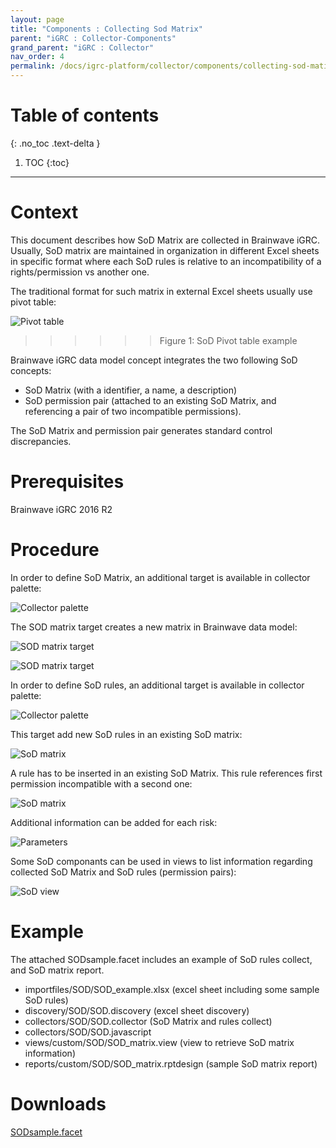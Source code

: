 ```yaml
---
layout: page
title: "Components : Collecting Sod Matrix"
parent: "iGRC : Collector-Components"
grand_parent: "iGRC : Collector"
nav_order: 4
permalink: /docs/igrc-platform/collector/components/collecting-sod-matix/
---
```


# Table of contents
{: .no_toc .text-delta }

1. TOC
{:toc}
---

# Context

This document describes how SoD Matrix are collected in Brainwave iGRC. Usually, SoD matrix are maintained in organization in different Excel sheets in specific format where each SoD rules is relative to an incompatibility of a rights/permission vs another one.

The traditional format for such matrix in external Excel sheets usually use pivot table:

![Pivot table](igrc-platform/collector/components/collecting-sod-matrix/images/SoD_Pivot_Table.png "Pivot table")   
> > > > > > Figure 1: SoD Pivot table example

Brainwave iGRC data model concept integrates the two following SoD concepts:   

- SoD Matrix (with a identifier, a name, a description)  
- SoD permission pair (attached to an existing SoD Matrix, and referencing a pair of two incompatible permissions).

The SoD Matrix and permission pair generates standard control discrepancies.

# Prerequisites

Brainwave iGRC 2016 R2

# Procedure

In order to define SoD Matrix, an additional target is available in collector palette:

![Collector palette](igrc-platform/collector/components/collecting-sod-matrix/images/SoD_Palet1.png "Collector palette")   

The SOD matrix target creates a new matrix in Brainwave data model:

![SOD matrix target](igrc-platform/collector/components/collecting-sod-matrix/images/SoD_Collect1.png "SOD matrix target")   


![SOD matrix target](igrc-platform/collector/components/collecting-sod-matrix/images/SoD_Collect2.png "SOD matrix target")   

In order to define SoD rules, an additional target is available in collector palette:

![Collector palette](igrc-platform/collector/components/collecting-sod-matrix/images/SoD_Palet2.png "Collector palette")   

This target add new SoD rules in an existing SoD matrix:

![SoD matrix](igrc-platform/collector/components/collecting-sod-matrix/images/SoD_Collect4.png "SoD matrix")   

A rule has to be inserted in an existing SoD Matrix. This rule references first permission incompatible with a second one:

![SoD matrix](igrc-platform/collector/components/collecting-sod-matrix/images/SoD_Collect3.png "SoD matrix")   

Additional information can be added for each risk:

![Parameters](igrc-platform/collector/components/collecting-sod-matrix/images/SoD_Collect5.png "Parameters")   

Some SoD componants can be used in views to list information regarding collected SoD Matrix and SoD rules (permission pairs):

![SoD view](igrc-platform/collector/components/collecting-sod-matrix/images/SoD_View1.png "SoD view")   

# Example

The attached SODsample.facet includes an example of SoD rules collect, and SoD matrix report.

- importfiles/SOD/SOD\_example.xlsx (excel sheet including some sample SoD rules)
- discovery/SOD/SOD.discovery (excel sheet discovery)
- collectors/SOD/SOD.collector (SoD Matrix and rules collect)
- collectors/SOD/SOD.javascript
- views/custom/SOD/SOD\_matrix.view (view to retrieve SoD matrix information)
- reports/custom/SOD/SOD\_matrix.rptdesign (sample SoD matrix report)

# Downloads

[SODsample.facet](https://download.brainwavegrc.com/index.php/s/yLDsAFYBxAfDmqb)
